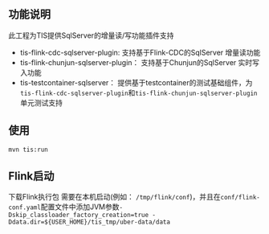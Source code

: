## 功能说明
此工程为TIS提供SqlServer的增量读/写功能插件支持

* tis-flink-cdc-sqlserver-plugin: 支持基于Flink-CDC的SqlServer 增量读功能
* tis-flink-chunjun-sqlserver-plugin： 支持基于Chunjun的SqlServer 实时写入功能
* tis-testcontainer-sqlserver： 提供基于testcontainer的测试基础组件，为`tis-flink-cdc-sqlserver-plugin`和`tis-flink-chunjun-sqlserver-plugin`单元测试支持

## 使用

```shell
mvn tis:run 
```

## Flink启动

下载Flink执行包
需要在本机启动(例如： `/tmp/flink/conf`)，并且在`conf/flink-conf.yaml`配置文件中添加JVM参数`-Dskip_classloader_factory_creation=true -Ddata.dir=${USER_HOME}/tis_tmp/uber-data/data`


